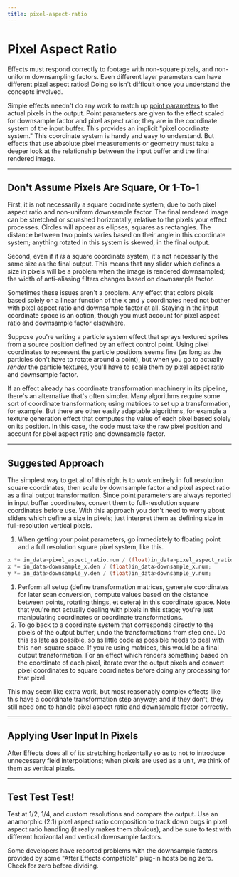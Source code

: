 ```yaml
---
title: pixel-aspect-ratio
---
```

# Pixel Aspect Ratio

Effects must respond correctly to footage with non-square pixels, and non-uniform downsampling factors. Even different layer parameters can have different pixel aspect ratios! Doing so isn't difficult once you understand the concepts involved.

Simple effects needn't do any work to match up [point parameters](../../effect-basics/parameters) to the actual pixels in the output. Point parameters are given to the effect scaled for downsample factor and pixel aspect ratio; they are in the coordinate system of the input buffer. This provides an implicit "pixel coordinate system." This coordinate system is handy and easy to understand. But effects that use absolute pixel measurements or geometry must take a deeper look at the relationship between the input buffer and the final rendered image.

---

## Don't Assume Pixels Are Square, Or 1-To-1

First, it is not necessarily a square coordinate system, due to both pixel aspect ratio and non-uniform downsample factor. The final rendered image can be stretched or squashed horizontally, relative to the pixels your effect processes. Circles will appear as ellipses, squares as rectangles. The distance between two points varies based on their angle in this coordinate system; anything rotated in this system is skewed, in the final output.

Second, even if it *is* a square coordinate system, it's not necessarily the same size as the final output. This means that any slider which defines a size in pixels will be a problem when the image is rendered downsampled; the width of anti-aliasing filters changes based on downsample factor.

Sometimes these issues aren't a problem. Any effect that colors pixels based solely on a linear function of the x and y coordinates need not bother with pixel aspect ratio and downsample factor at all. Staying in the input coordinate space is an option, though you must account for pixel aspect ratio and downsample factor elsewhere.

Suppose you're writing a particle system effect that sprays textured sprites from a source position defined by an effect control point. Using pixel coordinates to represent the particle positions seems fine (as long as the particles don't have to rotate around a point), but when you go to actually *render* the particle textures, you'll have to scale them by pixel aspect ratio and downsample factor.

If an effect already has coordinate transformation machinery in its pipeline, there's an alternative that's often simpler. Many algorithms require some sort of coordinate transformation; using matrices to set up a transformation, for example. But there are other easily adaptable algorithms, for example a texture generation effect that computes the value of each pixel based solely on its position. In this case, the code must take the raw pixel position and account for pixel aspect ratio and downsample factor.

---

## Suggested Approach

The simplest way to get all of this right is to work entirely in full resolution square coordinates, then scale by downsample factor and pixel aspect ratio as a final output transformation. Since point parameters are always reported in input buffer coordinates, convert them to full-resolution square coordinates before use. With this approach you don't need to worry about sliders which define a size in pixels; just interpret them as defining size in full-resolution vertical pixels.

1. When getting your point parameters, go immediately to floating point and a full resolution square pixel system, like this.

```cpp
x *= in_data>pixel_aspect_ratio.num / (float)in_data>pixel_aspect_ratio.den;
x *= in_data>downsample_x.den / (float)in_data>downsample_x.num;
y *= in_data>downsample_y.den / (float)in_data>downsample_y.num;
```

1. Perform all setup (define transformation matrices, generate coordinates for later scan conversion, compute values based on the distance between points, rotating things, et cetera) in this coordinate space. Note that you're not actually dealing with pixels in this stage; you're just manipulating coordinates or coordinate transformations.
2. To go back to a coordinate system that corresponds directly to the pixels of the output buffer, undo the transformations from step one. Do this as late as possible, so as little code as possible needs to deal with this non-square space. If you're using matrices, this would be a final output transformation. For an effect which renders something based on the coordinate of each pixel, iterate over the output pixels and convert pixel coordinates to square coordinates before doing any processing for that pixel.

This may seem like extra work, but most reasonably complex effects like this have a coordinate transformation step anyway; and if they don't, they still need one to handle pixel aspect ratio and downsample factor correctly.

---

## Applying User Input In Pixels

After Effects does all of its stretching horizontally so as to not to introduce unnecessary field interpolations; when pixels are used as a unit, we think of them as vertical pixels.

---

## Test Test Test!

Test at 1/2, 1/4, and custom resolutions and compare the output. Use an anamorphic (2:1) pixel aspect ratio composition to track down bugs in pixel aspect ratio handling (it really makes them obvious), and be sure to test with different horizontal and vertical downsample factors.

Some developers have reported problems with the downsample factors provided by some "After Effects compatible" plug-in hosts being zero. Check for zero before dividing.
